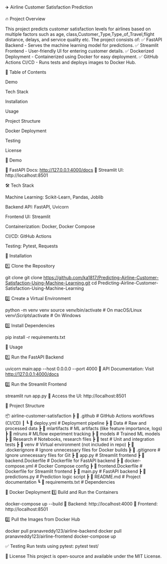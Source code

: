 ✈️ Airline Customer Satisfaction Prediction

🔥 Project Overview

This project predicts customer satisfaction levels for airlines based on multiple factors such as age, class,Customer_Type,Type_of_Travel,flight distance, delays, and service quality etc. The project consists of:
✅ FastAPI Backend - Serves the machine learning model for predictions.
✅ Streamlit Frontend - User-friendly UI for entering customer details.
✅ Dockerized Deployment - Containerized using Docker for easy deployment.
✅ GitHub Actions CI/CD - Runs tests and deploys images to Docker Hub.

📌 Table of Contents

Demo

Tech Stack

Installation

Usage

Project Structure

Docker Deployment

Testing

License


🚀 Demo

🔹 FastAPI Docs: http://127.0.0.1:4000/docs
🔹 Streamlit UI: http://localhost:8501

🛠 Tech Stack

Machine Learning: Scikit-Learn, Pandas, Joblib

Backend API: FastAPI, Uvicorn

Frontend UI: Streamlit

Containerization: Docker, Docker Compose

CI/CD: GitHub Actions

Testing: Pytest, Requests

🔧 Installation

1️⃣ Clone the Repository

git clone 
git clone https://github.com/ka1817/Predicting-Airline-Customer-Satisfaction-Using-Machine-Learning.git
cd Predicting-Airline-Customer-Satisfaction-Using-Machine-Learning

2️⃣ Create a Virtual Environment

python -m venv venv
source venv/bin/activate  # On macOS/Linux
venv\Scripts\activate  # On Windows

3️⃣ Install Dependencies

pip install -r requirements.txt

🎯 Usage

1️⃣ Run the FastAPI Backend

uvicorn main:app --host 0.0.0.0 --port 4000
🔹 API Documentation: Visit http://127.0.0.1:4000/docs

2️⃣ Run the Streamlit Frontend

streamlit run app.py
🔹 Access the UI: http://localhost:8501

📁 Project Structure

📦 airline-customer-satisfaction
 ┣ 📂 .github                    # GitHub Actions workflows (CI/CD)
 ┃ ┗ 📜 deploy.yml               # Deployment pipeline
 ┣ 📂 Data                       # Raw and processed data
 ┣ 📂 mlartifacts                # ML artifacts (like feature importance, logs)
 ┣ 📂 mlruns                     # MLflow experiment tracking
 ┣ 📂 models                     # Trained ML models
 ┣ 📂 Research                   # Notebooks, research files
 ┣ 📂 test                       # Unit and integration tests
 ┣ 📂 venv                       # Virtual environment (not included in repo)
 ┣ 📜 .dockerignore              # Ignore unnecessary files for Docker builds
 ┣ 📜 .gitignore                 # Ignore unnecessary files for Git
 ┣ 📜 app.py                     # Streamlit frontend
 ┣ 📜 backend.Dockerfile         # Dockerfile for FastAPI backend
 ┣ 📜 docker-compose.yml         # Docker Compose config
 ┣ 📜 frontend.Dockerfile        # Dockerfile for Streamlit frontend
 ┣ 📜 main.py                    # FastAPI backend
 ┣ 📜 predictions.py             # Prediction logic script
 ┣ 📜 README.md                  # Project documentation
 ┗ 📜 requirements.txt           # Dependencies

🐳 Docker Deployment
1️⃣ Build and Run the Containers

docker-compose up --build
🔹 Backend: http://localhost:4000
🔹 Frontend: http://localhost:8501

2️⃣ Pull the Images from Docker Hub

docker pull pranavreddy123/airline-backend
docker pull pranavreddy123/airline-frontend
docker-compose up

✅ Testing
Run tests using pytest:
pytest test/


📜 License
This project is open-source and available under the MIT License.









